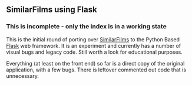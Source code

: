 ## SimilarFilms using Flask

### This is incomplete - only the index is in a working state

This is the initial round of porting over [SimilarFilms](https://github.com/willsonsmith/similarfilms) to the Python Based [Flask](http://flask.pocoo.org) web framework. It is an experiment and currently has a number of visual bugs and legacy code. Still worth a look for educational purposes.

Everything (at least on the front end) so far is a direct copy of the original application, with a few bugs. There is leftover commented out code that is unnecessary.
